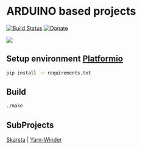 # ARDUINO based projects 
[![Build Status](https://github.com/aenniw/ARDUINO/workflows/Platformio%20build/badge.svg)](https://github.com/aenniw/ARDUINO/actions?query=workflow%3A%22Platformio+build%22+branch%3Amaster)
[![Donate](https://img.shields.io/badge/Donate-PayPal-green.svg)](https://www.paypal.com/cgi-bin/webscr?cmd=_donations&business=J96CRYPYAY2VE&currency_code=EUR&source=url)

![](https://i.pinimg.com/originals/e5/59/12/e55912dd26a1663443e5ca532a4ebc60.png)

## Setup environment [Platformio](https://platformio.org/install)

```bash
pip install -r requirements.txt
```

## Build

```bash
./make
```

## SubProjects

[Skarsta](skarsta/README.md) | [Yarn-Winder](yarn-winder/README.md)
